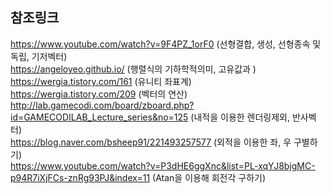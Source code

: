 ## 참조링크

https://www.youtube.com/watch?v=9F4PZ_1orF0 (선형결합, 생성, 선형종속 및 독립, 기저벡터)<br>
https://angeloyeo.github.io/ (행렬식의 기하학적의미, 고유값과 )<br>
https://wergia.tistory.com/161 (유니티 좌표계)<br>
https://wergia.tistory.com/209 (벡터의 연산)<br>
http://lab.gamecodi.com/board/zboard.php?id=GAMECODILAB_Lecture_series&no=125 (내적을 이용한 렌더링제외, 반사벡터) <br>
https://blog.naver.com/bsheep91/221493257577 (외적을 이용한 좌, 우 구별하기) <br>
https://www.youtube.com/watch?v=P3dHE6ggXnc&list=PL-xqYJ8bjgMC-p94R7iXjFCs-znRg93PJ&index=11 (Atan을 이용해 회전각 구하기) <br>
